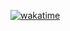 [![wakatime](https://wakatime.com/badge/user/3874f522-85c1-48e6-a9f6-a44f4d3fdbe4/project/13aefa35-9dd2-4e69-a1dd-e8216770c75d.svg)](https://wakatime.com/badge/user/3874f522-85c1-48e6-a9f6-a44f4d3fdbe4/project/13aefa35-9dd2-4e69-a1dd-e8216770c75d)